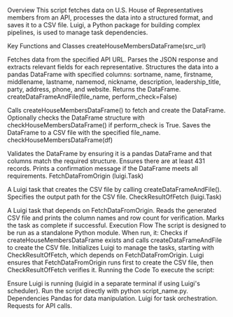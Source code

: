 Overview
This script fetches data on U.S. House of Representatives members from an API, processes the data into a structured format, and saves it to a CSV file. Luigi, a Python package for building complex pipelines, is used to manage task dependencies.

Key Functions and Classes
createHouseMembersDataFrame(src_url)

Fetches data from the specified API URL.
Parses the JSON response and extracts relevant fields for each representative.
Structures the data into a pandas DataFrame with specified columns: sortname, name, firstname, middlename, lastname, namemod, nickname, description, leadership_title, party, address, phone, and website.
Returns the DataFrame.
createDataFrameAndFile(file_name, perform_check=False)

Calls createHouseMembersDataFrame() to fetch and create the DataFrame.
Optionally checks the DataFrame structure with checkHouseMembersDataFrame() if perform_check is True.
Saves the DataFrame to a CSV file with the specified file_name.
checkHouseMembersDataFrame(df)

Validates the DataFrame by ensuring it is a pandas DataFrame and that columns match the required structure.
Ensures there are at least 431 records.
Prints a confirmation message if the DataFrame meets all requirements.
FetchDataFromOrigin (luigi.Task)

A Luigi task that creates the CSV file by calling createDataFrameAndFile().
Specifies the output path for the CSV file.
CheckResultOfFetch (luigi.Task)

A Luigi task that depends on FetchDataFromOrigin.
Reads the generated CSV file and prints the column names and row count for verification.
Marks the task as complete if successful.
Execution Flow
The script is designed to be run as a standalone Python module.
When run, it:
Checks if createHouseMembersDataFrame exists and calls createDataFrameAndFile to create the CSV file.
Initializes Luigi to manage the tasks, starting with CheckResultOfFetch, which depends on FetchDataFromOrigin.
Luigi ensures that FetchDataFromOrigin runs first to create the CSV file, then CheckResultOfFetch verifies it.
Running the Code
To execute the script:

Ensure Luigi is running (luigid in a separate terminal if using Luigi's scheduler).
Run the script directly with python script_name.py.
Dependencies
Pandas for data manipulation.
Luigi for task orchestration.
Requests for API calls.
